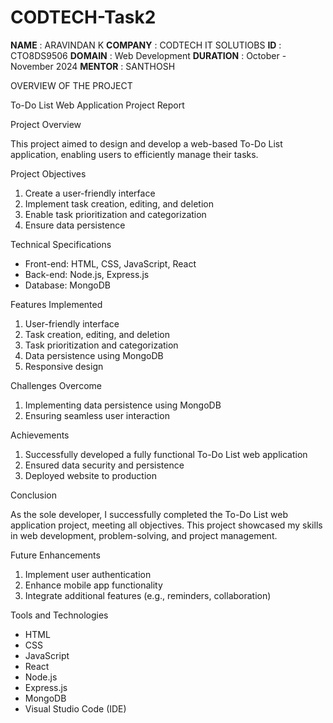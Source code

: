 # CODTECH-Task2 

**NAME**     : ARAVINDAN K
**COMPANY**  : CODTECH IT SOLUTIOBS
**ID**       : CTO8DS9506
**DOMAIN**   : Web Development 
**DURATION** : October - November 2024
**MENTOR**   : SANTHOSH

OVERVIEW OF THE PROJECT  

To-Do List Web Application Project Report

Project Overview

This project aimed to design and develop a web-based To-Do List application, enabling users to efficiently manage their tasks.

Project Objectives

1. Create a user-friendly interface
2. Implement task creation, editing, and deletion
3. Enable task prioritization and categorization
4. Ensure data persistence

Technical Specifications

- Front-end: HTML, CSS, JavaScript, React
- Back-end: Node.js, Express.js
- Database: MongoDB

Features Implemented

1. User-friendly interface
2. Task creation, editing, and deletion
3. Task prioritization and categorization
4. Data persistence using MongoDB
5. Responsive design

Challenges Overcome

1. Implementing data persistence using MongoDB
2. Ensuring seamless user interaction

Achievements

1. Successfully developed a fully functional To-Do List web application
2. Ensured data security and persistence
3. Deployed website to production

Conclusion

As the sole developer, I successfully completed the To-Do List web application project, meeting all objectives. This project showcased my skills in web development, problem-solving, and project management.

Future Enhancements

1. Implement user authentication
2. Enhance mobile app functionality
3. Integrate additional features (e.g., reminders, collaboration)

Tools and Technologies

- HTML
- CSS
- JavaScript
- React
- Node.js
- Express.js
- MongoDB
- Visual Studio Code (IDE)

